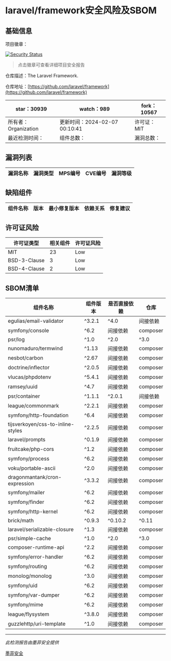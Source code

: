 # laravel/framework安全风险及SBOM

## 基础信息

项目徽章：

[![Security Status](https://www.murphysec.com/platform3/v31/badge/1754941571631419392.svg)](https://www.murphysec.com/console/report/1694415317542723584/1754941571631419392)

> 点击徽章可查看详细项目安全报告

仓库描述：The Laravel Framework.

仓库地址：[https://github.com/laravel/framework](https://github.com/laravel/framework)

| star：30939 | watch：989 | fork：10567 |
| ----------- | -------------- | ------------ |
| 所有者：Organization | 更新时间：2024-02-07 00:10:41 | 许可证：MIT |
| 最近检测时间： | 组件总数： | 漏洞总数： |




## 漏洞列表

| 漏洞名称 | 漏洞类型 | MPS编号 | CVE编号 | 漏洞等级 |
| ------- | ------ | ------- | ------ | ----- |





## 缺陷组件

| 组件名称 | 版本 | 最小修复版本 | 依赖关系 | 修复建议 |
| -------- | ---- | ------------ | -------- | -------- |





## 许可证风险

| 许可证类型 | 相关组件 | 许可证风险 |
| ---------- | -------- | ---------- |
|MIT|23|Low|
|BSD-3-Clause|3|Low|
|BSD-4-Clause|2|Low|




## SBOM清单

| 组件名称 | 组件版本 | 是否直接依赖 | 仓库 |
| -------- | -------- | ------------ | ---- |
|egulias/email-validator|^3.2.1|^4.0|间接依赖|composer|
|symfony/console|^6.2|间接依赖|composer|
|psr/log|^1.0|^2.0|^3.0|间接依赖|composer|
|nunomaduro/termwind|^1.13|间接依赖|composer|
|nesbot/carbon|^2.67|间接依赖|composer|
|doctrine/inflector|^2.0.5|间接依赖|composer|
|vlucas/phpdotenv|^5.4.1|间接依赖|composer|
|ramsey/uuid|^4.7|间接依赖|composer|
|psr/container|^1.1.1|^2.0.1|间接依赖|composer|
|league/commonmark|^2.2.1|间接依赖|composer|
|symfony/http-foundation|^6.4|间接依赖|composer|
|tijsverkoyen/css-to-inline-styles|^2.2.5|间接依赖|composer|
|laravel/prompts|^0.1.9|间接依赖|composer|
|fruitcake/php-cors|^1.2|间接依赖|composer|
|symfony/process|^6.2|间接依赖|composer|
|voku/portable-ascii|^2.0|间接依赖|composer|
|dragonmantank/cron-expression|^3.3.2|间接依赖|composer|
|symfony/mailer|^6.2|间接依赖|composer|
|symfony/finder|^6.2|间接依赖|composer|
|symfony/http-kernel|^6.2|间接依赖|composer|
|brick/math|^0.9.3|^0.10.2|^0.11|^0.12|间接依赖|composer|
|laravel/serializable-closure|^1.3|间接依赖|composer|
|psr/simple-cache|^1.0|^2.0|^3.0|间接依赖|composer|
|composer-runtime-api|^2.2|间接依赖|composer|
|symfony/error-handler|^6.2|间接依赖|composer|
|symfony/routing|^6.2|间接依赖|composer|
|monolog/monolog|^3.0|间接依赖|composer|
|symfony/uid|^6.2|间接依赖|composer|
|symfony/var-dumper|^6.2|间接依赖|composer|
|symfony/mime|^6.2|间接依赖|composer|
|league/flysystem|^3.8.0|间接依赖|composer|
|guzzlehttp/uri-template|^1.0|间接依赖|composer|


------

*此检测报告由墨菲安全提供*

[墨菲安全](www.murphysec.com)